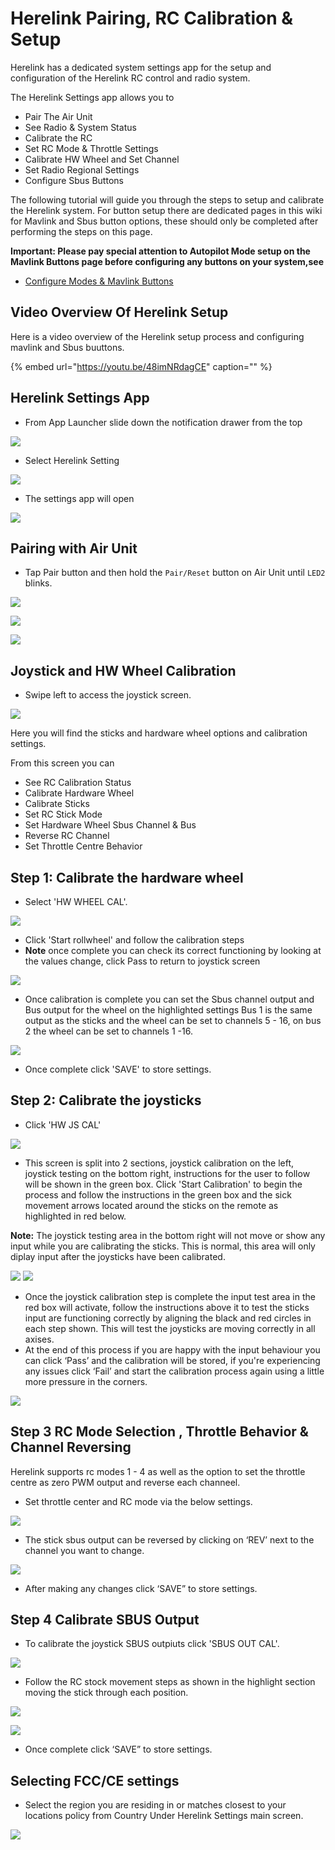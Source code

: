 # Herelink Pairing, RC Calibration & Setup

Herelink has a dedicated system settings app for the setup and configuration of the Herelink RC control and radio system.

The Herelink Settings app allows you to

* Pair The Air Unit 
* See Radio & System Status
* Calibrate the RC
* Set RC Mode & Throttle Settings 
* Calibrate HW Wheel and Set Channel
* Set Radio Regional Settings
* Configure Sbus Buttons

The following tutorial will guide you through the steps to setup and calibrate the Herelink system.  For button setup there are dedicated pages in this wiki for Mavlink and Sbus button options, these should only be completed after performing the steps on this page. 

**Important: Please pay special attention to Autopilot Mode setup on the Mavlink Buttons page before configuring any buttons on your system,see**

* [Configure Modes & Mavlink Buttons](/herelink/mavlink_buttons.md)


## Video Overview Of Herelink Setup 

Here is a video overview of the Herelink setup process and configuring mavlink and Sbus buuttons.

{% embed url="https://youtu.be/48imNRdagCE" caption="" %}


## Herelink Settings App

* From App Launcher slide down the notification drawer from the top

![](../.gitbook/assets/home-screen.png)

*  Select Herelink Setting 

![](../.gitbook/assets/settings-app.jpg)

* The settings app will open 

![](../.gitbook/assets/settings101.png)


## Pairing with Air Unit

* Tap Pair button and then hold the `Pair/Reset` button on Air Unit until `LED2` blinks.

![](../.gitbook/assets/settings101.png)

![](../.gitbook/assets/airpair1.png)

![](../.gitbook/assets/airpair2.png)

## Joystick and HW Wheel Calibration

* Swipe left to access the joystick screen.

![](../.gitbook/assets/Stick_screen.jpg)

Here you will find the sticks and hardware wheel options and calibration settings. 

From this screen you can 

* See RC Calibration Status 
* Calibrate Hardware Wheel
* Calibrate Sticks
* Set RC Stick Mode
* Set Hardware Wheel Sbus Channel & Bus
* Reverse RC Channel
* Set Throttle Centre Behavior


## Step 1: Calibrate the hardware wheel

* Select 'HW WHEEL CAL'.

![](../.gitbook/assets/wheel_cal.jpg)

* Click 'Start rollwheel'  and follow the calibration steps
* **Note** once complete you can check its correct functioning by looking at the values change, click Pass to return to joystick screen

![](../.gitbook/assets/hw-wheel.png)

* Once calibration is complete you can set the Sbus channel output and Bus output for the wheel on the highlighted settings
Bus 1 is the same output as the sticks and the wheel can be set to channels 5 - 16, on bus 2 the wheel can be set to channels 1 -16. 

![](../.gitbook/assets/Wheel_ch.jpg)

* Once complete click 'SAVE' to store settings. 

## Step 2: Calibrate the joysticks

* Click 'HW JS CAL'

![](../.gitbook/assets/Stick_cal.jpg)

* This screen is split into 2 sections, joystick calibration on the left, joystick testing on the bottom right, instructions for the user to follow will be shown in the green box.  Click 'Start Calibration' to begin the process and follow the instructions in the green box  and the sick movement arrows located around the sticks on the remote as highlighted in red below.

**Note:** The joystick testing area in the bottom right will not move or show any input while you are calibrating the sticks. This is normal, this area will only diplay input after the joysticks have been calibrated.

![](../.gitbook/assets/joystick-cal1.jpg) ![](../.gitbook/assets/joystick-testnote.jpg)

* Once the joystick calibration step is complete the input test area in the red box will activate, follow the instructions above it to test the sticks input are functioning correctly by aligning the black and red circles in each step shown. This will test the joysticks are moving correctly in all axises.
* At the end of this process if you are happy with the input behaviour you can click ‘Pass’ and the calibration will be stored, if you're experiencing any issues click ‘Fail’ and start the calibration process again using a little more pressure in the corners.

![](../.gitbook/assets/joystick-test.jpg)


## Step 3 RC Mode Selection , Throttle Behavior & Channel Reversing

Herelink supports rc modes 1 - 4 as well as the option to set the throttle centre as zero PWM output and reverse each channeel. 

* Set throttle center and RC mode via the below settings. 

![](../.gitbook/assets/Rc_mode.jpg)


* The stick sbus output can be reversed by clicking on ‘REV’ next to the channel you want to change.

![](../.gitbook/assets/Channel_rev.jpg)

* After making any changes click ‘SAVE” to store settings. 


## Step 4 Calibrate SBUS Output

* To calibrate the joystick SBUS outpiuts click 'SBUS OUT CAL'. 

![](../.gitbook/assets/Sbus_cal.jpg)

* Follow the RC stock movement steps as shown in the highlight section moving the stick through each position.

![](../.gitbook/assets/Sbus_cal2.png)

![](../.gitbook/assets/Sbus_cal1.jpg)

* Once complete click ‘SAVE” to store settings. 


## **Selecting FCC/CE settings**

* Select the region you are residing in or matches closest to your locations policy from Country Under Herelink Settings main screen.

![](../.gitbook/assets/fccsettings.png)

